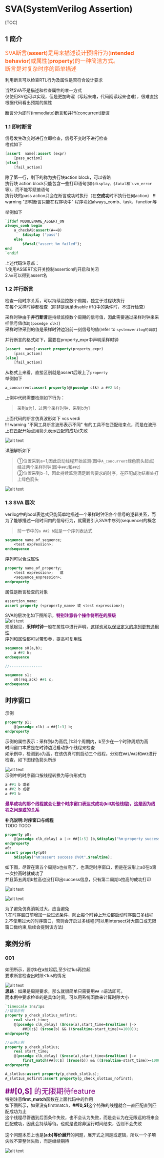 # <span class="hl warn">SVA</span>(SystemVerilog Assertion)
[TOC]
## 1 简介
<font color =ff6622 font size=4>SVA断言(**assert**)是用来描述设计<span class="btl">预期行为(**intended behavior**)</span>或<span class="btl">属性(**property**)</span>的一种简洁方式。   
断言是对<span class="btl">复杂时序的简单描述</span></font>   

利用断言可以检查RTL行为及属性是否符合设计要求
<div class="hb">
当然SVA不是描述和检查属性的唯一方式</br>
仅使用SV也可以实现，但是更加晦涩（写起来难，代码阅读起来也难），很难直接根据代码看出预期的属性
</div>

断言分为<span class="btl">即时(immediate)断言</span>和<span class="btl">并行(concurrent)断言</span>
### 1.1 即时断言
信号发生改变时进行立即检查，信号不变时不进行检查    
格式如下
```systemverilog
[assert  name]:assert (expr) 
    [pass_action]
[else]
    [fail_action]
```
除了第一行，剩下的称为执行块<span class="btl">action block</span>，可以省略       
<span class="hl info">执行块</span> action block<span class="btlr">只能包含一些打印语句(如``$display、$fatal和`uvm_error``等)，而不能写赋值语句</span>      
执行块的pass action只会在断言成功时执行（在**空成功**时不执行任何action）
!!! warning "即时断言只能在程序块中"
    程序块如always_comb、task、function等

举例如下
```sv
`ifdef MODULENAME_ASSERT_ON
always_comb begin
    a_checkAB:assert(A==B) 
        $display ("pass")
    else
        $fatal("assert %m failed");
end
`endif
```
上述代码注意点：    
1.使用<span class="btl">ASSERT宏开关</span>控制assertion的开启和关闭  
2.<span class="btl">`%m`</span>可以得到assert名  
  
### 1.2 并行断言
检查一段时序关系，可以持续监控数个周期，独立于过程块执行     
在每个采样时钟都检查（除非是满足disable iff()中的条件时，不进行检查）    
   
<span class="hl info">采样时钟</span>由于**并行断言**是持续监控数个周期的信号值，因此需要通过<span class="btl">采样时钟</span>来采样信号值(如`@(posedge clk)`)     
采样时钟采到的值是<span class="btlr">采样时钟边沿前一刻信号的值</span>(refer to `systemverilog的调度`)  
  
并行断言的格式如下，需要在property_expr中声明采样时钟   
```systemverilog
[assert  name]:assert property(property_expr) 
    [pass_action]
[else]
    [fail_action]
```
从格式上来看，直接区别就是assert后跟上了<span class="btl">`property`</span>    
举例如下
```sv
a_concurrent:assert property(@(posedge clk) a ##2 b);
```      

上例中代码需要检测如下行为：   
> 采到a为1，过两个采样时钟，采到b为1   

上面代码的断言仿真波形如下 <span class="hl warn">vcs</span> <span class="hl">verdi</span>  
!!! warning "不同工具断言波形表示不同"
    有的工具不在匹配结束点，而是在波形上在匹配开始点用箭头表示匹配的成功/失败
   
![alt text](img/image-7.png#img120)  

详细解析如下    
>①位置采到a=1,因此启动线程开始监测(图中`A_concurrent`绿色箭头起点)   
>经过两个采样时钟(图中`##1`和`##2`)    
>②位置采到b=1，因此持续监测满足断言要求的时序，在匹配成功结束处打上绿色箭头  


![alt text](img/image-8.png#img60)
### 1.3 SVA 层次
verilog中的bool表达式只能简单地描述一个采样时钟沿各个信号的逻辑关系，而为了能够描述一段时间内的信号行为，就需要引入SVA中<span class="btl">序列(sequence)</span>的概念   
>前一节中的`a ##2 b`就是一个序列表达式    

```sv
sequence name_of_sequence;
    <test expression>;
endsequence
```
序列可以合成属性   
```sv
property name_of_property;
    <test expression>;   或
    <sequence_expression>;
endproperty
```
属性是断言检查的对象
```sv
assertion_name:
assert property (<property_name> 或 <test expression>);
```
SVA的层次化如下图所示，<font color = purple>**特别注意各个操作符所在的层级**</font>    
![alt text](img/image-11.png#img#img40)   
规范起见，**采样时钟**一般在属性中进行声明，<u>这样也可以保证定义的序列更有通用性</u>   
序列和属性都可以带<span class="btl">形参</span>，提高可复用性   
```sv
sequence s0(a,b);
    a ##2 b;
endsequence

//---------------

sequence s1;
    s0(req,ack) ##1 c;
endsequence
```
## 时序窗口
示例  
```sv
property p1;
    @(posedge clk) a ##[1:3] b;
endproperty
```
示例的属性表示：采样到a为高后,[1:3]个周期内，b至少在一个时钟周期为高   
时间窗口本质是<span class='btl'>在时钟边沿启动多个线程来检查</span>   
如示例中，检测到a为高，在该仿真时刻启动三个线程，分别在`##1`/`##2`和`##3`进行检查，如下图绿色箭头所示   

![alt text](img/image-14.png)    
示例中的时序窗口按线程转换为等价形式为
```sv
a ##1 b 或者
a ##2 b 或者
a ##3 b
```
<span class = "btlr"><font color=purple>**最早成功的那个线程就会让整个时序窗口表达式成功(kill其他线程)，这是因为线程之间是或的关系**</font></span>
<div class="hb tip">
<b>补充说明:时序窗口与线程</b><br>
TODO TODO
</div>

```sv
property p0;
    @(posedge clk_delay) a |-> ##[1:5] (b,$display("%m:property success @%0t",$realtime));
endproperty
a0:
assert property(p0)
    $display("%m:assert success @%0t",$realtime);
```
如下图，尽管在第五个周期b也拉高了，也满足时序窗口，但是在波形上a0在b第一次拉高时就成功了  
并且第五周期b拉高也没打印出success信息，只有第二周期b拉高的成功打印  
  
![alt text](img/image-13.png)  
  
![alt text](img/image-15.png#img50)   



<div class="hb warn">
为了避免仿真消耗过大，应当避免<br>      
1.在时序窗口前增加一些过滤条件，防止每个时钟上升沿都启动时序窗口多线程<br>   
2.不使用过大的时序窗口，否则会开启过多线程(可以用intersect对大窗口或无限窗口做约束,后续会提到该方法)<br>  
</div>




## 案例分析
### 001
如图所示，要求b在a拉起后,至少过1us再拉起    
要求断言检查出时隙<1us的情况   
  
![alt text](img/image-9.png)   
**思路**：如果是周期要求，那么就很简单只需要用`## n`语法即可。   
而本例中要求检查的是具体时间，可以用系统函数来计算时隙大小   
```sv
`timescale 1ns/1ps
//错误示例
property p_check_slot1us_nofirst;
    real start_time;
    @(posedge clk_delay) ($rose(a),start_time=$realtime) |-> 
        ##[0:$] ($rose(b) && (($realtime-start_time)>=1000)); 
endproperty

//正确示例
property p_check_slot1us;
    real start_time;
    @(posedge clk_delay) ($rose(a),start_time=$realtime) |-> 
        first_match(##[0:$] ($rose(b)) && (($realtime-start_time)>=1000)); 
endproperty

A_slot1us:assert property(p_check_slot1us);
A_slot1us_nofirst:assert property(p_check_slot1us_nofirst);
```
<div class="hb warn">
<font color=purple font size =5><b>##[0,$]</b> 的无限期待feature</font><br>
特别注意<span class="btl"><b>first_match</b></span>函数在上面代码中的作用<br>    
如下图所示，如果没有firstmatch，<b>##[0,$]</b>这个特殊的线程就会一直匹配直到匹配成功为止<br>
这个线程尽管遇到后面条件失败，也不会认为失败，而是会认为在无限远的将来会匹配成功，因此会持续等待。也就是说除非运行时间结束，否则不会失败<br>
<br>
这个问题本质上也是<b>[a:b]等价展开</b>的问题，<span class="btl">展开式之间是或逻辑</span>，所以一个子项失败不算整体失败，而是继续期待
</div>  


![alt text](img/image-10.png)  
